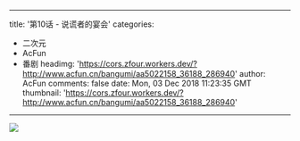 
---
title: '第10话 - 说谎者的宴会'
categories: 
 - 二次元
 - AcFun
 - 番剧
headimg: 'https://cors.zfour.workers.dev/?http://www.acfun.cn/bangumi/aa5022158_36188_286940'
author: AcFun
comments: false
date: Mon, 03 Dec 2018 11:23:35 GMT
thumbnail: 'https://cors.zfour.workers.dev/?http://www.acfun.cn/bangumi/aa5022158_36188_286940'
---

<div>   
<img src="https://cors.zfour.workers.dev/?http://www.acfun.cn/bangumi/aa5022158_36188_286940" referrerpolicy="no-referrer">  
</div>
            